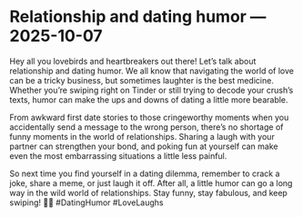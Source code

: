 # Relationship and dating humor — 2025-10-07

Hey all you lovebirds and heartbreakers out there! Let’s talk about relationship and dating humor. We all know that navigating the world of love can be a tricky business, but sometimes laughter is the best medicine. Whether you’re swiping right on Tinder or still trying to decode your crush’s texts, humor can make the ups and downs of dating a little more bearable.

From awkward first date stories to those cringeworthy moments when you accidentally send a message to the wrong person, there’s no shortage of funny moments in the world of relationships. Sharing a laugh with your partner can strengthen your bond, and poking fun at yourself can make even the most embarrassing situations a little less painful.

So next time you find yourself in a dating dilemma, remember to crack a joke, share a meme, or just laugh it off. After all, a little humor can go a long way in the wild world of relationships. Stay funny, stay fabulous, and keep swiping! 🤣💘 #DatingHumor #LoveLaughs